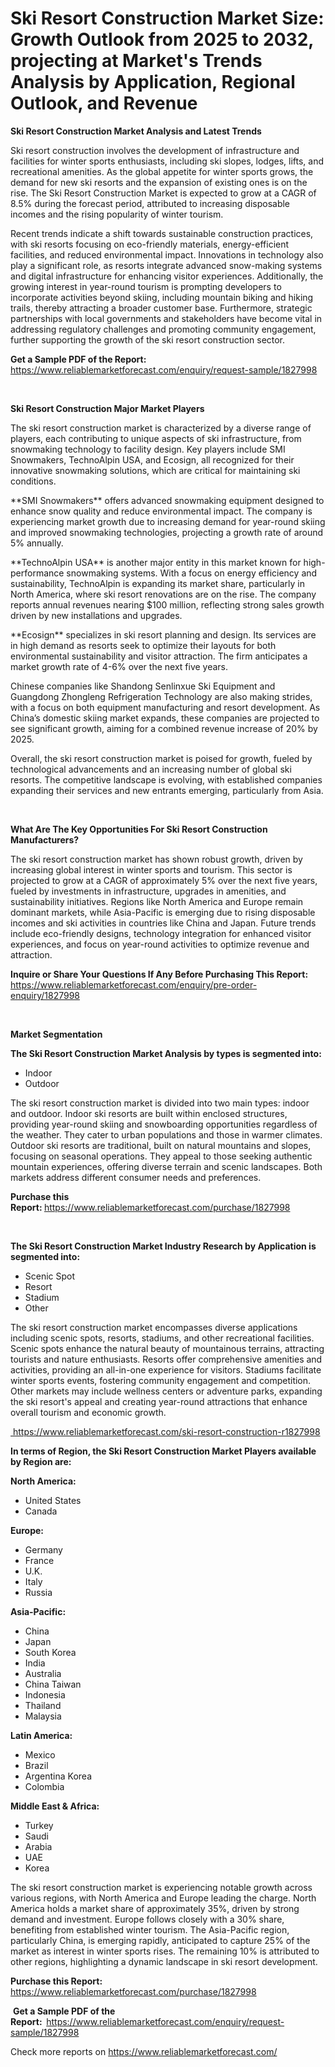 <p><h1>Ski Resort Construction Market Size: Growth Outlook from 2025 to 2032, projecting at Market's Trends Analysis by Application, Regional Outlook, and Revenue</h1></p><p><strong>Ski Resort Construction Market Analysis and Latest Trends</strong></p>
<p><p>Ski resort construction involves the development of infrastructure and facilities for winter sports enthusiasts, including ski slopes, lodges, lifts, and recreational amenities. As the global appetite for winter sports grows, the demand for new ski resorts and the expansion of existing ones is on the rise. The Ski Resort Construction Market is expected to grow at a CAGR of 8.5% during the forecast period, attributed to increasing disposable incomes and the rising popularity of winter tourism.</p><p>Recent trends indicate a shift towards sustainable construction practices, with ski resorts focusing on eco-friendly materials, energy-efficient facilities, and reduced environmental impact. Innovations in technology also play a significant role, as resorts integrate advanced snow-making systems and digital infrastructure for enhancing visitor experiences. Additionally, the growing interest in year-round tourism is prompting developers to incorporate activities beyond skiing, including mountain biking and hiking trails, thereby attracting a broader customer base. Furthermore, strategic partnerships with local governments and stakeholders have become vital in addressing regulatory challenges and promoting community engagement, further supporting the growth of the ski resort construction sector.</p></p>
<p><strong>Get a Sample PDF of the Report:&nbsp;</strong> <a href="https://www.reliablemarketforecast.com/enquiry/request-sample/1827998?utm_campaign=2332&utm_medium=2&utm_source=Github&utm_content=ia&utm_term=07022025&utm_id=ski-resort-construction">https://www.reliablemarketforecast.com/enquiry/request-sample/1827998</a></p>
<p>&nbsp;</p>
<p><strong>Ski Resort Construction Major Market Players</strong></p>
<p><p>The ski resort construction market is characterized by a diverse range of players, each contributing to unique aspects of ski infrastructure, from snowmaking technology to facility design. Key players include SMI Snowmakers, TechnoAlpin USA, and Ecosign, all recognized for their innovative snowmaking solutions, which are critical for maintaining ski conditions.</p><p>**SMI Snowmakers** offers advanced snowmaking equipment designed to enhance snow quality and reduce environmental impact. The company is experiencing market growth due to increasing demand for year-round skiing and improved snowmaking technologies, projecting a growth rate of around 5% annually.</p><p>**TechnoAlpin USA** is another major entity in this market known for high-performance snowmaking systems. With a focus on energy efficiency and sustainability, TechnoAlpin is expanding its market share, particularly in North America, where ski resort renovations are on the rise. The company reports annual revenues nearing $100 million, reflecting strong sales growth driven by new installations and upgrades.</p><p>**Ecosign** specializes in ski resort planning and design. Its services are in high demand as resorts seek to optimize their layouts for both environmental sustainability and visitor attraction. The firm anticipates a market growth rate of 4-6% over the next five years.</p><p>Chinese companies like Shandong Senlinxue Ski Equipment and Guangdong Zhongleng Refrigeration Technology are also making strides, with a focus on both equipment manufacturing and resort development. As China’s domestic skiing market expands, these companies are projected to see significant growth, aiming for a combined revenue increase of 20% by 2025.</p><p>Overall, the ski resort construction market is poised for growth, fueled by technological advancements and an increasing number of global ski resorts. The competitive landscape is evolving, with established companies expanding their services and new entrants emerging, particularly from Asia.</p></p>
<p>&nbsp;</p>
<p><strong>What Are The Key Opportunities For Ski Resort Construction Manufacturers?</strong></p>
<p><p>The ski resort construction market has shown robust growth, driven by increasing global interest in winter sports and tourism. This sector is projected to grow at a CAGR of approximately 5% over the next five years, fueled by investments in infrastructure, upgrades in amenities, and sustainability initiatives. Regions like North America and Europe remain dominant markets, while Asia-Pacific is emerging due to rising disposable incomes and ski activities in countries like China and Japan. Future trends include eco-friendly designs, technology integration for enhanced visitor experiences, and focus on year-round activities to optimize revenue and attraction.</p></p>
<p><strong>Inquire or Share Your Questions If Any Before Purchasing This Report:</strong> <a href="https://www.reliablemarketforecast.com/enquiry/pre-order-enquiry/1827998?utm_campaign=2332&utm_medium=2&utm_source=Github&utm_content=ia&utm_term=07022025&utm_id=ski-resort-construction">https://www.reliablemarketforecast.com/enquiry/pre-order-enquiry/1827998</a></p>
<p>&nbsp;</p>
<p><strong>Market Segmentation</strong></p>
<p><strong>The Ski Resort Construction Market Analysis by types is segmented into:</strong></p>
<p><ul><li>Indoor</li><li>Outdoor</li></ul></p>
<p><p>The ski resort construction market is divided into two main types: indoor and outdoor. Indoor ski resorts are built within enclosed structures, providing year-round skiing and snowboarding opportunities regardless of the weather. They cater to urban populations and those in warmer climates. Outdoor ski resorts are traditional, built on natural mountains and slopes, focusing on seasonal operations. They appeal to those seeking authentic mountain experiences, offering diverse terrain and scenic landscapes. Both markets address different consumer needs and preferences.</p></p>
<p><strong>Purchase this Report:&nbsp;</strong><a href="https://www.reliablemarketforecast.com/purchase/1827998?utm_campaign=2332&utm_medium=2&utm_source=Github&utm_content=ia&utm_term=07022025&utm_id=ski-resort-construction">https://www.reliablemarketforecast.com/purchase/1827998</a></p>
<p>&nbsp;</p>
<p><strong>The Ski Resort Construction Market Industry Research by Application is segmented into:</strong></p>
<p><ul><li>Scenic Spot</li><li>Resort</li><li>Stadium</li><li>Other</li></ul></p>
<p><p>The ski resort construction market encompasses diverse applications including scenic spots, resorts, stadiums, and other recreational facilities. Scenic spots enhance the natural beauty of mountainous terrains, attracting tourists and nature enthusiasts. Resorts offer comprehensive amenities and activities, providing an all-in-one experience for visitors. Stadiums facilitate winter sports events, fostering community engagement and competition. Other markets may include wellness centers or adventure parks, expanding the ski resort's appeal and creating year-round attractions that enhance overall tourism and economic growth.</p></p>
<p><a href="https://www.reliablemarketforecast.com/ski-resort-construction-r1827998?utm_campaign=2332&utm_medium=2&utm_source=Github&utm_content=ia&utm_term=07022025&utm_id=ski-resort-construction">&nbsp;https://www.reliablemarketforecast.com/ski-resort-construction-r1827998</a></p>
<p><strong>In terms of Region, the Ski Resort Construction Market Players available by Region are:</strong></p>
<p>
    <p> <strong> North America: </strong>
        <ul>
            <li>United States</li>
            <li>Canada</li>
        </ul>
        </p> 
    <p> <strong> Europe: </strong>
        <ul>
            <li>Germany</li>
            <li>France</li>
            <li>U.K.</li>
            <li>Italy</li>
            <li>Russia</li>
        </ul>
        </p> 
    <p> <strong> Asia-Pacific: </strong>
        <ul>
            <li>China</li>
            <li>Japan</li>
            <li>South Korea</li>
            <li>India</li>
            <li>Australia</li>
            <li>China Taiwan</li>
            <li>Indonesia</li>
            <li>Thailand</li>
            <li>Malaysia</li>
        </ul>
        </p> 
    <p> <strong> Latin America: </strong>
        <ul>
            <li>Mexico</li>
            <li>Brazil</li>
            <li>Argentina Korea</li>
            <li>Colombia</li>
        </ul>
        </p> 
    <p> <strong> Middle East & Africa: </strong>
        <ul>
            <li>Turkey</li>
            <li>Saudi</li>
            <li>Arabia</li>
            <li>UAE</li>
            <li>Korea</li>
        </ul>
    </p>
    </p>
<p><p>The ski resort construction market is experiencing notable growth across various regions, with North America and Europe leading the charge. North America holds a market share of approximately 35%, driven by strong demand and investment. Europe follows closely with a 30% share, benefiting from established winter tourism. The Asia-Pacific region, particularly China, is emerging rapidly, anticipated to capture 25% of the market as interest in winter sports rises. The remaining 10% is attributed to other regions, highlighting a dynamic landscape in ski resort development.</p></p>
<p><strong>Purchase this Report: </strong><a href="https://www.reliablemarketforecast.com/purchase/1827998?utm_campaign=2332&utm_medium=2&utm_source=Github&utm_content=ia&utm_term=07022025&utm_id=ski-resort-construction">https://www.reliablemarketforecast.com/purchase/1827998</a></p>
<p>&nbsp;<strong>Get a Sample PDF of the Report:&nbsp;&nbsp;</strong><a href="https://www.reliablemarketforecast.com/enquiry/request-sample/1827998?utm_campaign=2332&utm_medium=2&utm_source=Github&utm_content=ia&utm_term=07022025&utm_id=ski-resort-construction">https://www.reliablemarketforecast.com/enquiry/request-sample/1827998</a></p>
<p><strong></strong></p>
<p>Check more reports on <a href="https://www.reliablemarketforecast.com/?utm_campaign=2332&utm_medium=2&utm_source=Github&utm_content=ia&utm_term=07022025&utm_id=ski-resort-construction">https://www.reliablemarketforecast.com/</a></p>